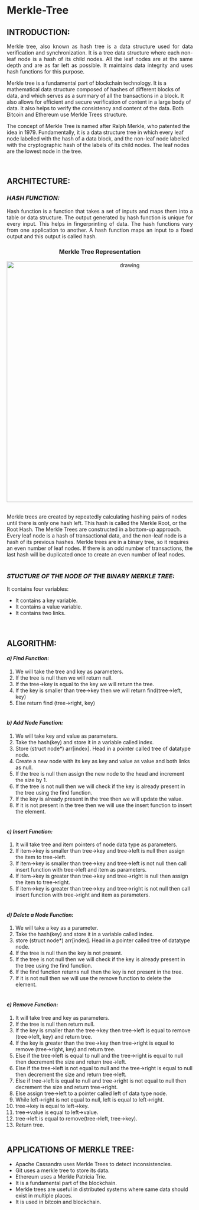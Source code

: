 # Merkle-Tree
## INTRODUCTION:
<p align="justify">
Merkle tree, also known as hash tree is a data structure used for data verification and synchronization. It is a tree data structure where each non-leaf node is a hash of its child nodes. All the leaf nodes are at the same depth and are as far left as possible. It maintains data integrity and uses hash functions for this purpose.

Merkle tree is a fundamental part of blockchain technology. It is a mathematical data structure composed of hashes of different blocks of data, and which serves as a summary of all the transactions in a block. It also allows for efficient and secure verification of content in a large body of data. It also helps to verify the consistency and content of the data. Both Bitcoin and Ethereum use Merkle Trees structure. 

The concept of Merkle Tree is named after Ralph Merkle, who patented the idea in 1979. Fundamentally, it is a data structure tree in which every leaf node labelled with the hash of a data block, and the non-leaf node labelled with the cryptographic hash of the labels of its child nodes. The leaf nodes are the lowest node in the tree.
</p>
<br>

## ARCHITECTURE:
### *HASH FUNCTION:*
<p align="justify">
Hash function is a function that takes a set of inputs and maps them into a table or data structure. The output generated by hash function is unique for every input. This helps in fingerprinting of data. The hash functions vary from one application to another. A hash function maps an input to a fixed output and this output is called hash.
</p>


### <p align="center">**Merkle Tree Representation**</p>
<p align="center"><img src=https://user-images.githubusercontent.com/76039017/165520726-8b5b6fe7-34b0-47ff-b334-7b83e5319053.png alt="drawing" lenght="500" width="650" class="centerImage"/></p><br

<p align="justify">
Merkle trees are created by repeatedly calculating hashing pairs of nodes until there is only one hash left. This hash is called the Merkle Root, or the Root Hash. The Merkle Trees are constructed in a bottom-up approach. Every leaf node is a hash of transactional data, and the non-leaf node is a hash of its previous hashes. Merkle trees are in a binary tree, so it requires an even number of leaf nodes. If there is an odd number of transactions, the last hash will be duplicated once to create an even number of leaf nodes.<br><br>
</p>

### *STUCTURE OF THE NODE OF THE BINARY MERKLE TREE:*

It contains four variables:<br>
*	It contains a key variable.<br>
*	It contains a value variable.<br>
*	It contains two links.<br>

<br>

## ALGORITHM:
#### ***a) Find Function:***
1. We will take the tree and key as parameters.
2. If the tree is null then we will return null.
3. If the tree->key is equal to the key we will return the tree.
4. If the key is smaller than tree->key then we will return find(tree->left, key)
5. Else return find (tree->right, key)<br><br>

#### ***b)	Add Node Function:***
1. We will take key and value as parameters.
2. Take the hash(key) and store it in a variable called index.
3. Store (struct node*) arr[index]. Head in a pointer called tree of datatype node.
4. Create a new node with its key as key and value as value and both links as null.
5. If the tree is null then assign the new node to the head and increment the size by 1.
6. If the tree is not null then we will check if the key is already present in the tree using the find function.
7. If the key is already present in the tree then we will update the value.
8. If it is not present in the tree then we will use the insert function to insert the element.<br><br>


#### ***c)	Insert Function:***
1. It will take tree and item pointers of node data type as parameters.
2. If item->key is smaller than tree->key and tree->left is null then assign the item to tree->left.
3. If item->key is smaller than tree->key and tree->left is not null then call insert function with tree->left and item as parameters.
4. If item->key is greater than tree->key and tree->right is null then assign the item to tree->right.
5. If item->key is greater than tree->key and tree->right is not null then call insert function with tree->right and item as parameters.<br><br>


#### ***d)	Delete a Node Function:***
1. We will take a key as a parameter.
2. Take the hash(key) and store it in a variable called index.
3. store (struct node*) arr[index]. Head in a pointer called tree of datatype node.
4. If the tree is null then the key is not present.
5. If the tree is not null then we will check if the key is already present in the 	 tree using the find function.
6. If the find function returns null then the key is not present in the tree.
7. If it is not null then we will use the remove function to delete the element.<br><br>



#### ***e)	Remove Function:***
1. It will take tree and key as parameters.
2. If the tree is null then return null.
3. If the key is smaller than the tree->key then tree->left is equal to remove (tree->left, key) and return tree.
4. If the key is greater than the tree->key then tree->right is equal to remove (tree->right, key) and return tree.
5. Else if the tree->left is equal to null and the tree->right is equal to null then decrement the size and return tree->left.
6. Else if the tree->left is not equal to null and the tree->right is equal to null then decrement the size and return tree->left.
7. Else if tree->left is equal to null and tree->right is not equal to null then decrement the size and return tree->right.
8. Else assign tree->left to a pointer called left of data type node.
9. While left->right is not equal to null, left is equal to left->right.
10. tree->key is equal to left->key.
11. tree->value is equal to left->value.
12. tree->left is equal to remove(tree->left, tree->key).
13. Return tree.<br><br>

## APPLICATIONS OF MERKLE TREE:
* Apache Cassandra uses Merkle Trees to detect inconsistencies.<br>
* Git uses a merkle tree to store its data.<br>
*	Ethereum uses a Merkle Patricia Trie.<br>
*	It is a fundamental part of the blockchain.<br>
*	Merkle trees are useful in distributed systems where same data should exist in multiple places.<br>
*	It is used in bitcoin and blockchain.<br>


